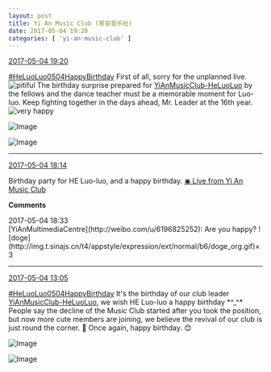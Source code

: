 ```yaml
---
layout: post
title: Yi An Music Club (易安音乐社)
date: 2017-05-04 19:20
categories: [ 'yi-an-music-club' ]
---
```


<div class="weibo-info">
  <a href="http://weibo.com/6094546964/F1zTHxqAS">2017-05-04 19:20</a>
</div>

[#HeLuoLuo0504HappyBirthday](http://weibo.com/p/1008082bc17c3565071927d08eccf4ec94e83e) First of all, sorry for the unplanned live. ![pitiful](http://img.t.sinajs.cn/t4/appstyle/expression/ext/normal/af/kl_org.gif) The birthday surprise prepared for [YiAnMusicClub-HeLuoLuo](http://weibo.com/u/6117570574) by the fellows and the dance teacher must be a memorable moment for Luo-luo. Keep fighting together in the days ahead, Mr. Leader at the 16th year. ![very happy](http://img.t.sinajs.cn/t4/appstyle/expression/ext/normal/58/mb_org.gif)

<!-- more -->

![Image](https://wx3.sinaimg.cn/mw690/006Es64Agy1ff9jscag21j334k231hdt.jpg)

![Image](https://wx4.sinaimg.cn/mw690/006Es64Agy1ff9jsajxhlj31xc2w07wh.jpg)

---

<div class="weibo-info">
  <a href="http://weibo.com/6094546964/F1zsQu9lJ">2017-05-04 18:14</a>
</div>

Birthday party for HE Luo-luo, and a happy birthday. [◉ Live from Yi An Music Club](http://www.yizhibo.com/l/gFjJjIihssFD7QFQ.html)

**Comments**

<div class="weibo-info">2017-05-04 18:33</div>
[YiAnMultimediaCentre](http://weibo.com/u/6196825252): Are you happy? ![doge](http://img.t.sinajs.cn/t4/appstyle/expression/ext/normal/b6/doge_org.gif)×3

---

<div class="weibo-info">
  <a href="http://weibo.com/6094546964/F1xrea3SD">2017-05-04 13:05</a>
</div>

[#HeLuoLuo0504HappyBirthday](http://weibo.com/p/1008082bc17c3565071927d08eccf4ec94e83e) It's the birthday of our club leader [YiAnMusicClub-HeLuoLuo](http://weibo.com/u/6117570574), we wish HE Luo-luo a happy birthday \*^_^\* People say the decline of the Music Club started after you took the position, but now more cute members are joining, we believe the revival of our club is just round the corner. :birthday: Once again, happy birthday. :blush:

![Image](https://wx3.sinaimg.cn/mw690/006Es64Agy1ff98wx0jadj30yg1cpk9b.jpg)

![Image](https://wx1.sinaimg.cn/mw690/006Es64Agy1ff98wvcsluj31ho1zknht.jpg)
